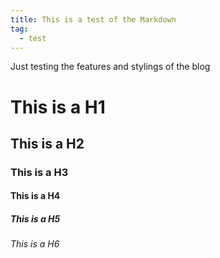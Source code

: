 ```yaml
---
title: This is a test of the Markdown
tag:
  - test
---
```

Just testing the features and stylings of the blog
# This is a H1
## This is a H2
### This is a H3
#### This is a H4
##### This is a H5
###### This is a H6